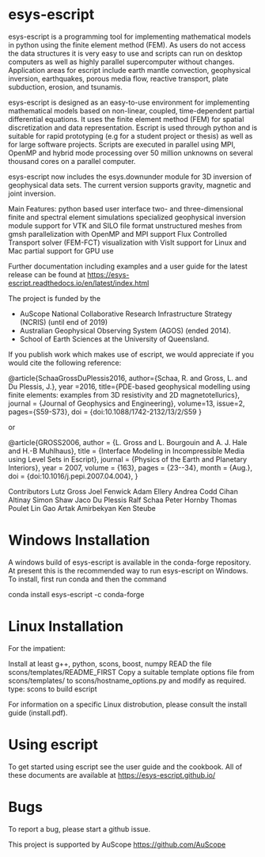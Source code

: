 # esys-escript

esys-escript is a programming tool for implementing mathematical models in python using the finite element method (FEM). As users do not access the data structures it is very easy to use and scripts can run on desktop computers as well as highly parallel supercomputer without changes. Application areas for escript include earth mantle convection, geophysical inversion, earthquakes, porous media flow, reactive transport, plate subduction, erosion, and tsunamis.

esys-escript is designed as an easy-to-use environment for implementing mathematical models based on non-linear, coupled, time-dependent partial differential equations. It uses the finite element method (FEM) for spatial discretization and data representation. Escript is used through python and is suitable for rapid prototyping (e.g for a student project or thesis) as well as for large software projects. Scripts are executed in parallel using MPI, OpenMP and hybrid mode processing over 50 million unknowns on several thousand cores on a parallel computer.

esys-escript now includes the esys.downunder module for 3D inversion of geophysical data sets. The current version supports gravity, magnetic and joint inversion.

Main Features:
        python based user interface
        two- and three-dimensional finite and spectral element simulations
        specialized geophysical inversion module
        support for VTK and SILO file format
        unstructured meshes from gmsh
        parallelization with OpenMP and MPI support
        Flux Controlled Transport solver (FEM-FCT)
        visualization with VisIt
        support for Linux and Mac
        partial support for GPU use

Further documentation including examples and a user guide for the latest release can be found at
https://esys-escript.readthedocs.io/en/latest/index.html

The project is funded by the
   - AuScope National Collaborative Research Infrastructure Strategy (NCRIS) (until end of 2019)
   - Australian Geophysical Observing System (AGOS) (ended 2014).
   - School of Earth Sciences at the University of Queensland.

If you publish work which makes use of escript, we would appreciate if you would cite the following reference:

@article{SchaaGrossDuPlessis2016,
    author={Schaa, R. and Gross, L. and Du Plessis, J.},
    year =2016,
    title={PDE-based geophysical modelling using finite elements: examples from 3D resistivity and 2D magnetotellurics},
    journal = {Journal of Geophysics and Engineering},
    volume=13,
    issue=2,
   pages={S59-S73},
  doi = {doi:10.1088/1742-2132/13/2/S59
}

or

@article{GROSS2006,
        author = {L. Gross and L. Bourgouin and A. J. Hale and H.-B Muhlhaus},
        title = {Interface Modeling in Incompressible Media using Level Sets in Escript},
        journal = {Physics of the Earth and Planetary Interiors},
        year = 2007,
        volume = {163},
        pages = {23--34},
        month = {Aug.},
        doi = {doi:10.1016/j.pepi.2007.04.004},
}

Contributors
        Lutz Gross
        Joel Fenwick
        Adam Ellery
        Andrea Codd
        Cihan Altinay
        Simon Shaw
        Jaco Du Plessis
        Ralf Schaa
        Peter Hornby
        Thomas Poulet
        Lin Gao
        Artak Amirbekyan
        Ken Steube

# Windows Installation

A windows build of esys-escript is available in the conda-forge repository. At present this is the recommended way to run esys-escript on Windows. To install, first run conda and then the command

conda install esys-escript -c conda-forge

# Linux Installation

For the impatient:

Install at least g++, python, scons, boost, numpy
READ the file scons/templates/README_FIRST
Copy a suitable template options file from scons/templates/ to scons/hostname_options.py and modify as required.
type: scons to build escript

For information on a specific Linux distrobution, please consult the install guide (install.pdf).

# Using escript

To get started using escript see the user guide and the cookbook. 
All of these documents are available at https://esys-escript.github.io/

# Bugs

To report a bug, please start a github issue.

This project is supported by AuScope
https://github.com/AuScope
